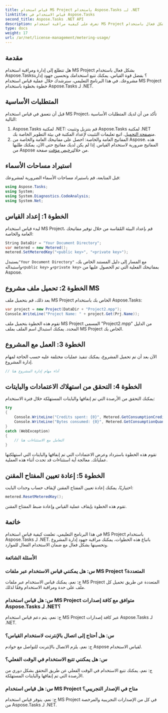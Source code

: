 ```yaml
---
title: قياس استخدام MS Project باستخدام Aspose.Tasks لـ .NET
linktitle: قياس الاستخدام في Aspose.Tasks
second_title: Aspose.Tasks .NET API
description: تعرف على كيفية مراقبة استخدام MS Project وتحسينه بشكل فعال باستخدام Aspose.Tasks لـ .NET. دليل خطوة بخطوة لإدارة المشاريع بكفاءة.
type: docs
weight: 17
url: /ar/net/license-management/metering-usage/
---
```

## مقدمة
هل تتطلع إلى إدارة ومراقبة استخدام MS Project بشكل فعال باستخدام Aspose.Tasks؟ بفضل قوة القياس، يمكنك تتبع استخدامك وتحسين جهود إدارة مشروعك. في هذا البرنامج التعليمي، سنرشدك خلال عملية قياس استخدام MS Project خطوة بخطوة باستخدام Aspose.Tasks لـ .NET.
## المتطلبات الأساسية
قبل أن نتعمق في قياس استخدام MS Project، تأكد من أن لديك المتطلبات الأساسية التالية:
1.  Aspose.Tasks لمكتبة .NET: قم بتنزيل وتثبيت Aspose.Tasks لمكتبة .NET من[صفحة التحميل](https://releases.aspose.com/tasks/net/). اتبع تعليمات التثبيت لإعداد المكتبة في بيئة التطوير الخاصة بك.
2.  المفاتيح العامة والخاصة: احصل على مفاتيحك العامة والخاصة من Aspose. هذه المفاتيح ضرورية لاستخدام القياس. إذا لم يكن لديك مفاتيح حتى الآن، يمكنك طلبها من Aspose من خلال[ترخيص مؤقت](https://purchase.aspose.com/temporary-license/) صفحة.

## استيراد مساحات الأسماء
قبل المتابعة، قم باستيراد مساحات الأسماء الضرورية لمشروعك:
```csharp
using Aspose.Tasks;
using System;
using System.Diagnostics.CodeAnalysis;
using System.Net;

```
## الخطوة 1: إعداد القياس
لبدء قياس استخدام MS Project، قم بإعداد البيئة المُقاسة من خلال توفير مفاتيحك العامة والخاصة:
```csharp
String DataDir = "Your Document Directory";
var metered = new Metered();
metered.SetMeteredKey("<public key>", "<private key>");
```
 يستبدل`"Your Document Directory"` مع المسار إلى دليل المستند الخاص بك، واستبداله`<public key>` و`<private key>` بمفاتيحك الفعلية التي تم الحصول عليها من Aspose.
## الخطوة 2: تحميل ملف مشروع MS
بعد ذلك، قم بتحميل ملف MS Project الخاص بك باستخدام Aspose.Tasks:
```csharp
var project = new Project(DataDir + "Project2.mpp");
Console.WriteLine("Project Name: " + project.Get(Prj.Name));
```
تقوم هذه الخطوة بتحميل ملف MS Project المسمى "Project2.mpp" من الدليل المحدد. يمكنك استبدال اسم الملف بملف MS Project الخاص بك.
## الخطوة 3: العمل مع المشروع
الآن بعد أن تم تحميل المشروع، يمكنك تنفيذ عمليات مختلفة عليه حسب الحاجة لمهام إدارة المشروع.
```csharp
// أداء مهام إدارة المشروع هنا
```
## الخطوة 4: التحقق من استهلاك الاعتمادات والبايتات
يمكنك التحقق من الأرصدة التي تم إنفاقها والبايتات المستهلكة خلال فترة الاستخدام:
```csharp
try
{
    Console.WriteLine("Credits spent: {0}", Metered.GetConsumptionCredit());
    Console.WriteLine("Bytes consumed: {0}", Metered.GetConsumptionQuantity());
}
catch (WebException)
{
    // التعامل مع الاستثناءات هنا
}
```
تقوم هذه الخطوة باسترداد وعرض الاعتمادات التي تم إنفاقها والبايتات التي استهلكتها عملياتك. معالجة أية استثناءات قد تحدث أثناء هذه العملية.
## الخطوة 5: إعادة تعيين المفتاح المقنن
اختياريًا، يمكنك إعادة تعيين المفتاح المقنن لإيقاف حساب وحدات البايت:
```csharp
metered.ResetMeteredKey();
```
تقوم هذه الخطوة بإيقاف عملية القياس وإعادة ضبط المفتاح المقنن.

## خاتمة
في هذا البرنامج التعليمي، تعلمت كيفية قياس استخدام MS Project باستخدام Aspose.Tasks لـ .NET. باتباع هذه الخطوات، يمكنك مراقبة جهود إدارة المشروع وتحسينها بشكل فعال مع ضمان الاستخدام الفعال للموارد.
### الأسئلة الشائعة
### س: هل يمكنني قياس الاستخدام عبر ملفات MS Project المتعددة؟
ج: نعم، يمكنك قياس الاستخدام عبر ملفات MS Project المتعددة عن طريق تحميل كل ملف على حدة ومراقبة الاستخدام وفقًا لذلك.
### س: هل قياس استخدام MS Project متوافق مع كافة إصدارات Aspose.Tasks لـ .NET؟
ج: نعم، يتم دعم قياس استخدام MS Project عبر كافة إصدارات Aspose.Tasks لـ .NET.
### س: هل أحتاج إلى اتصال بالإنترنت لاستخدام القياس؟
ج: نعم، يلزم الاتصال بالإنترنت للتواصل مع خوادم Aspose لقياس الاستخدام.
### س: هل يمكنني تتبع الاستخدام في الوقت الفعلي؟
ج: نعم، يمكنك تتبع الاستخدام في الوقت الفعلي عن طريق التحقق بشكل دوري من الأرصدة التي تم إنفاقها والبايتات المستهلكة.
### س: هل قياس استخدام MS Project متاح في الإصدار التجريبي؟
ج: نعم، يتوفر قياس استخدام MS Project في كل من الإصدارات التجريبية والمرخصة من Aspose.Tasks لـ .NET.